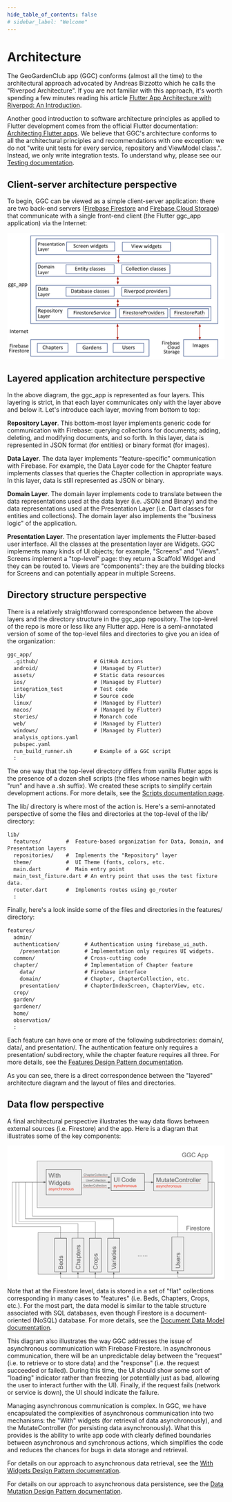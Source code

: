 ```yaml
---
hide_table_of_contents: false
# sidebar_label: "Welcome"
---
```


# Architecture

The GeoGardenClub app (GGC) conforms (almost all the time) to the architectural approach advocated by Andreas Bizzotto which he calls the "Riverpod Architecture".  If you are not familiar with this approach, it's worth spending a few minutes reading his article [Flutter App Architecture with Riverpod: An Introduction](https://codewithandrea.com/articles/flutter-app-architecture-riverpod-introduction/).

Another good introduction to software architecture principles as applied to Flutter development comes from the official Flutter documentation: [Architecting Flutter apps](https://docs.flutter.dev/app-architecture).  We believe that GGC's architecture conforms to all the architectural principles and recommendations with one exception: we do not "write unit tests for every service, repository and ViewModel class.". Instead, we only write integration tests. To understand why, please see our [Testing documentation](quality-assurance/testing.md).

## Client-server architecture perspective

To begin, GGC can be viewed as a simple client-server application: there are two back-end servers ([Firebase Firestore](https://firebase.google.com/docs/firestore) and [Firebase Cloud Storage](https://firebase.google.com/docs/storage)) that communicate with a single front-end client (the Flutter ggc_app application) via the Internet:

<img src="/img/develop/ggc-architecture.png"/>

## Layered application architecture perspective

In the above diagram, the ggc_app is represented as four layers. This layering is strict, in that each layer communicates only with the layer above and below it. Let's introduce each layer, moving from bottom to top:

**Repository Layer**. This bottom-most layer implements generic code for communication with Firebase: querying collections for documents; adding, deleting, and modifying documents, and so forth. In this layer, data is represented in JSON format (for entities) or binary format (for images).  

**Data Layer**.  The data layer implements "feature-specific" communication with Firebase. For example, the Data Layer code for the Chapter feature implements classes that queries the Chapter collection in appropriate ways. In this layer, data is still represented as JSON or binary.

**Domain Layer**. The domain layer implements code to translate between the data representations used at the data layer (i.e. JSON and Binary) and the data representations used at the Presentation Layer (i.e. Dart classes for entities and collections). The domain layer also implements the "business logic" of the application.

**Presentation Layer**. The presentation layer implements the Flutter-based user interface.  All the classes at the presentation layer are Widgets. GGC implements many kinds of UI objects; for example, "Screens" and "Views".  Screens implement a "top-level" page: they return a Scaffold Widget and they can be routed to.  Views are "components": they are the building blocks for Screens and can potentially appear in multiple Screens.

## Directory structure perspective

There is a relatively straightforward correspondence between the above layers and the directory structure in the ggc_app repository. The top-level of the repo is more or less like any Flutter app.  Here is a semi-annotated version of some of the top-level files and directories to give you an idea of the organization:

```
ggc_app/
  .github/                  # GitHub Actions
  android/                  # (Managed by Flutter)
  assets/                   # Static data resources
  ios/                      # (Managed by Flutter)
  integration_test          # Test code 
  lib/                      # Source code 
  linux/                    # (Managed by Flutter)
  macos/                    # (Managed by Flutter)
  stories/                  # Monarch code
  web/                      # (Managed by Flutter)
  windows/                  # (Managed by Flutter)
  analysis_options.yaml
  pubspec.yaml
  run_build_runner.sh       # Example of a GGC script     
  :      
```

The one way that the top-level directory differs from vanilla Flutter apps is the presence of a dozen shell scripts (the files whose names begin with "run" and have a .sh suffix). We created these scripts to simplify certain development actions. For more details, see the [Scripts documentation page](scripts.md).

The lib/ directory is where most of the action is. Here's a semi-annotated perspective of some the files and directories at the top-level of the lib/ directory:

```
lib/
  features/        #  Feature-based organization for Data, Domain, and Presentation layers
  repositories/    #  Implements the "Repository" layer
  theme/           #  UI Theme (fonts, colors, etc.
  main.dart        #  Main entry point
  main_test_fixture.dart # An entry point that uses the test fixture data.
  router.dart      #  Implements routes using go_router 
  :
```

Finally, here's a look inside some of the files and directories in the features/ directory:

```
features/
  admin/
  authentication/        # Authentication using firebase_ui_auth.
    /presentation        # Implementation only requires UI widgets.
  common/                # Cross-cutting code
  chapter/               # Implementation of Chapter feature
    data/                # Firebase interface
    domain/              # Chapter, ChapterCollection, etc.
    presentation/        # ChapterIndexScreen, ChapterView, etc.    
  crop/
  garden/
  gardener/
  home/
  observation/
  :
```

Each feature can have one or more of the following subdirectories: domain/, data/, and presentation/.  The authentication feature only requires a presentation/ subdirectory, while the chapter feature requires all three. For more details, see the [Features Design Pattern documentation](design/features.md).

As you can see, there is a direct correspondence between the "layered" architecture diagram and the layout of files and directories. 

## Data flow perspective

A final architectural perspective illustrates the way data flows between external sources (i.e. Firestore) and the app. Here is a diagram that illustrates some of the key components:

<img src="/img/develop/ggc-dataflow-diagram.png"/>

Note that at the Firestore level, data is stored in a set of "flat" collections corresponding in many cases to "features" (i.e. Beds, Chapters, Crops, etc.). For the most part, the data model is similar to the table structure associated with SQL databases, even though Firestore is a document-oriented (NoSQL) database. For more details, see the [Document Data Model documentation](./data-model/document-data-model.md).

This diagram also illustrates the way GGC addresses the issue of asynchronous communication with Firebase Firestore. In asynchronous communication, there will be an unpredictable delay between the "request" (i.e. to retrieve or to store data) and the "response" (i.e. the request succeeded or failed). During this time, the UI should show some sort of "loading" indicator rather than freezing (or potentially just as bad, allowing the user to interact further with the UI). Finally, if the request fails (network or service is down), the UI should indicate the failure.

Managing asynchronous communication is complex. In GGC, we have encapsulated the complexities of asynchronous communication into two mechanisms: the "With" widgets (for retrieval of data asynchronously), and the MutateController (for persisting data asynchronously).  What this provides is the ability to write app code with clearly defined boundaries between asynchronous and synchronous actions, which simplifies the code and reduces the chances for bugs in data storage and retrieval. 

For details on our approach to asynchronous data retrieval, see the [With Widgets Design Pattern documentation](design/with-widgets.md).

For details on our approach to asynchronous data persistence, see the [Data Mutation Design Pattern documentation](design/data-mutation.md).












